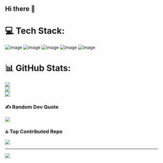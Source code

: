 ## Hi there 👋


# 💻 Tech Stack:
 
  ![image](https://github.com/user-attachments/assets/feff226c-67d8-4ef1-a271-b2e6a35a1cc0)
  ![image](https://github.com/user-attachments/assets/c19a884d-57e1-40c0-89c9-86aec3886766)
  ![image](https://github.com/user-attachments/assets/7f46aafc-1886-4093-bb56-6c64e6e32333)
  ![image](https://github.com/user-attachments/assets/00fd2111-6e6f-4e8f-9362-a48306a3a1e4)
  ![image](https://github.com/user-attachments/assets/e4171214-ccbb-436b-be5a-53cc0d417e04)






 
# 📊 GitHub Stats:
![](https://github-readme-stats.vercel.app/api?username=amitkt123&theme=dark&hide_border=false&include_all_commits=false&count_private=false)<br/>
![](https://github-readme-streak-stats.herokuapp.com/?user=amitkt123&theme=dark&hide_border=false)<br/>
![](https://github-readme-stats.vercel.app/api/top-langs/?username=amitkt123&theme=dark&hide_border=false&include_all_commits=false&count_private=false&layout=compact)

### ✍️ Random Dev Quote
![](https://quotes-github-readme.vercel.app/api?type=horizontal&theme=radical)

### 🔝 Top Contributed Repo
![](https://github-contributor-stats.vercel.app/api?username=amitkt123&limit=5&theme=dark&combine_all_yearly_contributions=true)

---
[![](https://visitcount.itsvg.in/api?id=amitkt123&icon=0&color=0)](https://visitcount.itsvg.in)

<!-- Proudly created with GPRM ( https://gprm.itsvg.in ) -->
